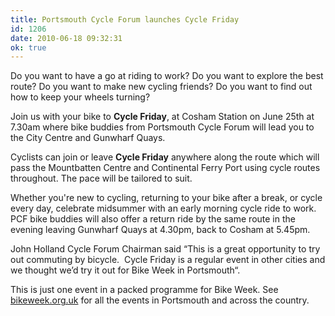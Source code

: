 ```yaml
---
title: Portsmouth Cycle Forum launches Cycle Friday
id: 1206
date: 2010-06-18 09:32:31
ok: true
---
```


Do you want to have a go at riding to work? Do you want to explore the best route? Do you want to make new cycling friends? Do you want to find out how to keep your wheels turning?

Join us with your bike to **Cycle Friday**, at Cosham Station on June 25th at 7.30am where bike buddies from Portsmouth Cycle Forum will lead you to the City Centre and Gunwharf Quays.

Cyclists can join or leave **Cycle Friday** anywhere along the route which will pass the Mountbatten Centre and Continental Ferry Port using cycle routes throughout. The pace will be tailored to suit.

Whether you're new to cycling, returning to your bike after a break, or cycle every day, celebrate midsummer with an early morning cycle ride to work. PCF bike buddies will also offer a return ride by the same route in the evening leaving Gunwharf Quays at 4.30pm, back to Cosham at 5.45pm.

John Holland Cycle Forum Chairman said “This is a great opportunity to try out commuting by bicycle.  Cycle Friday is a regular event in other cities and we thought we’d try it out for Bike Week in Portsmouth“.

This is just one event in a packed programme for Bike Week. See [bikeweek.org.uk](http://bikeweek.org.uk) for all the events in Portsmouth and across the country.
